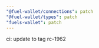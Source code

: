 ```yaml
---
"@fuel-wallet/connections": patch
"@fuel-wallet/types": patch
"fuels-wallet": patch
---
```


ci: update to tag rc-1962
